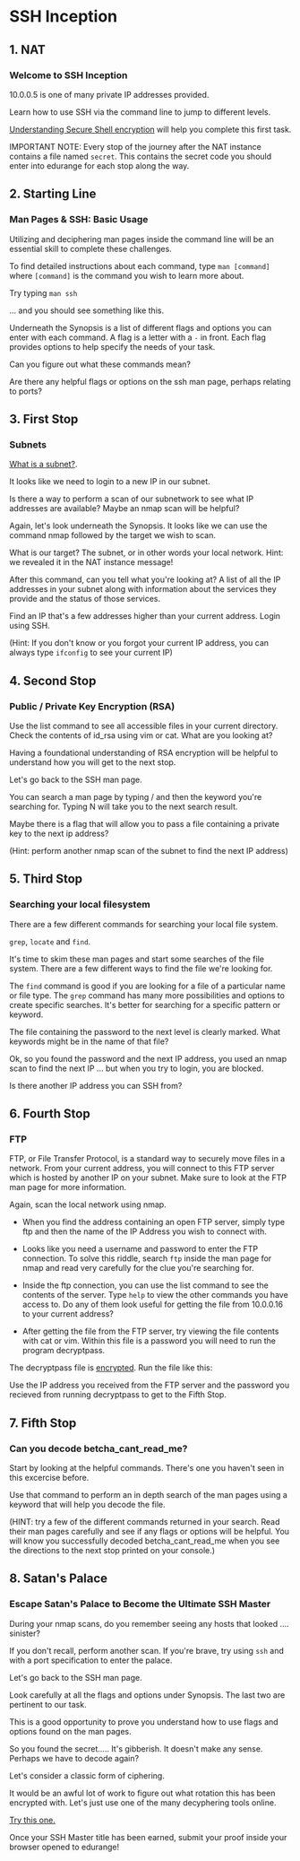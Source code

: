 # SSH Inception



## 1. NAT

### Welcome to SSH Inception

10.0.0.5 is one of many private IP addresses provided.

Learn how to use SSH via the command line to jump to different
levels.

[Understanding Secure Shell encryption](https://www.digitalocean.com/community/tutorials/understanding-the-ssh-encryption-and-connection-process) will help you complete this first task.

IMPORTANT NOTE: Every stop of the journey after the NAT instance contains a file named `secret`. This contains the secret code you should enter into edurange for each stop along the way.




## 2. Starting Line

### Man Pages & SSH: Basic Usage

Utilizing and deciphering man pages inside the command line will be an essential skill to complete these challenges.

To find detailed instructions about each command, type `man [command]` where `[command]` is the command you wish to learn more about.

Try typing `man ssh`


... and you should see something like this.

Underneath the Synopsis is a list of different flags and options you can enter with each command. A flag is a letter with a `-` in front. Each flag provides options to help specify the needs of your task.


Can you figure out what these commands mean?

Are there any helpful flags or options on the ssh man page, perhaps relating to ports?



## 3. First Stop

### Subnets

[What is a subnet?](https://whatismyipaddress.com/subnet).

It looks like we need to login to a new IP in our subnet.

Is there a way to perform a scan of our subnetwork to see what IP addresses are available? Maybe an nmap scan will be helpful?


Again, let's look underneath the Synopsis. It looks like we can use the command nmap followed by the target we wish to scan.

What is our target? The subnet, or in other words your local network. Hint: we revealed it in the NAT instance message!


After this command, can you tell what you're looking at? A list of all the IP addresses in your subnet along with information about the services they provide and the status of those services.

Find an IP that's a few addresses higher than your current address. Login using SSH.

(Hint: If you don't know or you forgot your current IP address, you can always type `ifconfig` to see your current IP)



## 4. Second Stop

### Public / Private Key Encryption (RSA)

Use the list command to see all accessible files in your current directory. Check the contents of id_rsa using vim or cat. What are you looking at?

Having a foundational understanding of RSA encryption will be helpful to understand how you will get to the next stop.

Let's go back to the SSH man page.

You can search a man page by typing / and then the keyword you're searching for. Typing N will take you to the next search result.

Maybe there is a flag that will allow you to pass a file containing a private key to the next ip address?

(Hint: perform another nmap scan of the subnet to find the next IP address)



## 5. Third Stop

### Searching your local filesystem

There are a few different commands for searching your local file system.

`grep`, `locate` and `find`.

It's time to skim these man pages and start some searches of the file system. There are a few different ways to find the file we're looking for.

The `find` command is good if you are looking for a file of a particular name or file type. The `grep` command has many more possibilities and options to create specific searches. It's better for searching for a specific pattern or keyword.

The file containing the password to the next level is clearly marked. What keywords might be in the name of that file?

Ok, so you found the password and the next IP address, you used an nmap scan to find the next IP ... but when you try to login, you are blocked.

Is there another IP address you can SSH from?




## 6. Fourth Stop

### FTP

FTP, or File Transfer Protocol, is a standard way to securely move files in a network. From your current address, you will connect to this FTP server which is hosted by another IP on your subnet. Make sure to look at the FTP man page for more information.

Again, scan the local network using nmap.

- When you find the address containing an open FTP server, simply type ftp and then the name of the IP Address you wish to connect with.

- Looks like you need a username and password to enter the FTP connection. To solve this riddle, search `ftp` inside the man page for nmap and read very carefully for the clue you're searching for.

- Inside the ftp connection, you can use the list command to see the contents of the server. Type `help` to view the other commands you have access to. Do any of them look useful for getting the file from 10.0.0.16 to your current address?

- After getting the file from the FTP server, try viewing the file contents with cat or vim. Within this file is a password you will need to run the program decryptpass.

The decryptpass file is [encrypted](https://en.wikipedia.org/wiki/Encryption). Run the file like this:


Use the IP address you received from the FTP server and the password you recieved from running decryptpass to get to the Fifth Stop.




## 7. Fifth Stop

### Can you decode betcha_cant_read_me?

Start by looking at the helpful commands. There's one you haven't seen in this excercise before.

Use that command to perform an in depth search of the man pages using a keyword that will help you decode the file.

(HINT: try a few of the different commands returned in your search. Read their man pages carefully and see if any flags or options will be helpful. You will know you successfully decoded betcha_cant_read_me when you see the directions to the next stop printed on your console.)




## 8. Satan's Palace

### Escape Satan's Palace to Become the Ultimate SSH Master

During your nmap scans, do you remember seeing any hosts that looked .... sinister?

If you don't recall, perform another scan. If you're brave, try using `ssh` and with a port specification to enter the palace.

Let's go back to the SSH man page.


Look carefully at all the flags and options under Synopsis. The last two are pertinent to our task.

This is a good opportunity to prove you understand how to use flags and options found on the man pages.


So you found the secret..... It's gibberish. It doesn't make any sense.
Perhaps we have to decode again?

Let's consider a classic form of ciphering.


It would be an awful lot of work to figure out what rotation this has been encrypted with. Let's just use one of the many decyphering tools online.

[Try this one.](https://cryptii.com/pipes/caesar-cipher)

Once your SSH Master title has been earned, submit your proof inside your browser opened to edurange!



